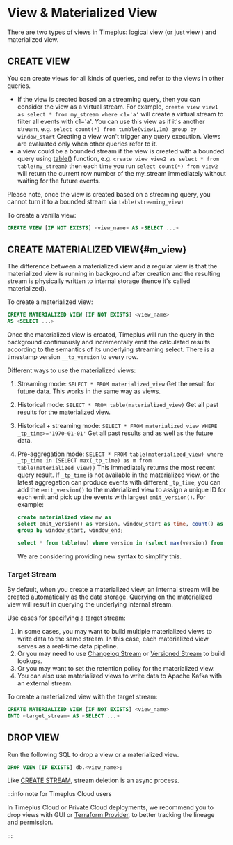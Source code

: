 # View & Materialized View

There are two types of views in Timeplus: logical view (or just view ) and materialized view.

## CREATE VIEW

You can create views for all kinds of queries, and refer to the views in other queries.

* If the view is created based on a streaming query, then you can consider the view as a virtual stream. For example, `create view view1 as select * from my_stream where c1='a'` will create a virtual stream to filter all events with c1='a'. You can use this view as if it's another stream, e.g. `select count(*) from tumble(view1,1m) group by window_start` Creating a view won't trigger any query execution. Views are evaluated only when other queries refer to it.
* a view could be a bounded stream if the view is created with a bounded query using [table()](functions_for_streaming#table) function, e.g. `create view view2 as select * from table(my_stream)` then each time you run `select count(*) from view2` will return the current  row number of the my_stream immediately without waiting for the future events.

Please note, once the view is created based on a streaming query, you cannot turn it to a bounded stream via `table(streaming_view)`

To create a vanilla view:

```sql
CREATE VIEW [IF NOT EXISTS] <view_name> AS <SELECT ...>
```

## CREATE MATERIALIZED VIEW{#m_view}

The difference between a materialized view and a regular view is that the materialized view is running in background after creation and the resulting stream is physically written to internal storage (hence it's called materialized).

To create a materialized view:

```sql
CREATE MATERIALIZED VIEW [IF NOT EXISTS] <view_name> 
AS <SELECT ...>
```

Once the materialized view is created, Timeplus will run the query in the background continuously and incrementally emit the calculated results according to the semantics of its underlying streaming select.  There is a timestamp version `__tp_version` to every row. 

Different ways to use the materialized views:

1. Streaming mode:  `SELECT * FROM materialized_view` Get the result for future data. This works in the same way as views.
2. Historical mode:  `SELECT * FROM table(materialized_view)` Get all past results for the materialized view.
3. Historical + streaming mode: `SELECT * FROM materialized_view WHERE _tp_time>='1970-01-01'` Get all past results and as well as the future data.
4. Pre-aggregation mode: `SELECT * FROM table(materialized_view) where _tp_time in (SELECT max(_tp_time) as m from table(materialized_view))` This immediately returns the most recent query result. If `_tp_time` is not available in the materialized view, or the latest aggregation can produce events with different `_tp_time`, you can add the `emit_version()` to the materialized view to assign a unique ID for each emit and pick up the events with largest `emit_version()`. For example:
   ```sql
   create materialized view mv as
   select emit_version() as version, window_start as time, count() as n, max(speed_kmh) as h from tumble(car_live_data,10s)
   group by window_start, window_end;
   
   select * from table(mv) where version in (select max(version) from table(mv));
   ```

   We are considering providing new syntax to simplify this.

### Target Stream

By default, when you create a materialized view, an internal stream will be created automatically as the data storage. Querying on the materialized view will result in querying the underlying internal stream.

Use cases for specifying a target stream:

1. In some cases, you may want to build multiple materialized views to write data to the same stream. In this case, each materialized view serves as a real-time data pipeline.
2. Or you may need to use [Changelog Stream](proton-create-stream#changelog-stream) or [Versioned Stream](proton-create-stream#versioned-stream) to build lookups.
3. Or you may want to set the retention policy for the materialized view.
4. You can also use materialized views to write data to Apache Kafka with an external stream.

To create a materialized view with the target stream:

```sql
CREATE MATERIALIZED VIEW [IF NOT EXISTS] <view_name>
INTO <target_stream> AS <SELECT ...>
```

## DROP VIEW

Run the following SQL to drop a view or a materialized view.

```sql
DROP VIEW [IF EXISTS] db.<view_name>;
```

Like [CREATE STREAM](proton-create-stream), stream deletion is an async process.

:::info note for Timeplus Cloud users

In Timeplus Cloud or Private Cloud deployments, we recommend you to drop views with GUI or [Terraform Provider](terraform), to better tracking the lineage and permission.

:::
